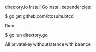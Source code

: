 directory.io
Install Go
Install dependencies:

$ go get github.com/btcsuite/btcd

Run:

$ go run directory.go

All privatekey without latence with balance